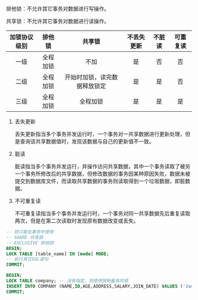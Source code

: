 排他锁：不允许其它事务对数据进行写操作。

共享锁：不允许其它事务对数据进行读操作。

| 加锁协议级别 |  排他锁  |            共享锁            | 不丢失更新 | 不脏读 | 可重复读 |
| :----------: | :------: | :--------------------------: | :--------: | :----: | :------: |
|     一级     | 全程加锁 |             不加             |     是     |   否   |    否    |
|     二级     | 全程加锁 | 开始时加锁，读完数据释放锁定 |     是     |   是   |    否    |
|     三级     | 全程加锁 |           全程加锁           |     是     |   是   |    是    |

1. 丢失更新

   丢失更新指当多个事务并发运行时，一个事务对一共享数据进行更新处理，但是查询该共享数据值时，发现该数据与自己的更新值不一致。

2. 脏读

   脏读指当多个事务并发运行，并操作访问共享数据，其中一个事务读取了被另一个事务所修改后的共享数据，但修改数据的事务因某种原因失败，数据未被提交到数据库文件，而读取共享数据的事务则读取得到一个垃圾数据，即脏数据。

3. 不可重复读

   不可重复读指当多个事务并发运行时，一个事务对同一共享数据先后重复读取两次，但是在第二次读取时发现原有数据改变或丢失。

```sql
-- 锁只能在事务中使用 
-- SHARE 共享锁
-- EXCLUSIVE 排他锁
BEGIN;
LOCK TABLE [table_name] IN [mode] MODE;
-- 执行其它SQL语句
COMMIT;
```

```sql
BEGIN;
LOCK TABLE company; -- 没有指定，则使用限制最高的锁
INSERT INTO COMPANY (NAME,ID,AGE,ADDRESS,SALARY,JOIN_DATE) VALUES ('Jack', 4, 42, 'California', default, '2021-07-13');
COMMIT;
```

